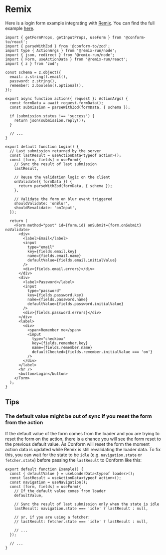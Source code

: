 # Remix

Here is a login form example integrating with [Remix](https://remix.run/). You can find the full example [here](../../examples/remix).

```tsx
import { getFormProps, getInputProps, useForm } from '@conform-to/react';
import { parseWithZod } from '@conform-to/zod';
import type { ActionArgs } from '@remix-run/node';
import { json, redirect } from '@remix-run/node';
import { Form, useActionData } from '@remix-run/react';
import { z } from 'zod';

const schema = z.object({
  email: z.string().email(),
  password: z.string(),
  remember: z.boolean().optional(),
});

export async function action({ request }: ActionArgs) {
  const formData = await request.formData();
  const submission = parseWithZod(formData, { schema });

  if (submission.status !== 'success') {
    return json(submission.reply());
  }

  // ...
}

export default function Login() {
  // Last submission returned by the server
  const lastResult = useActionData<typeof action>();
  const [form, fields] = useForm({
    // Sync the result of last submission
    lastResult,

    // Reuse the validation logic on the client
    onValidate({ formData }) {
      return parseWithZod(formData, { schema });
    },

    // Validate the form on blur event triggered
    shouldValidate: 'onBlur',
    shouldRevalidate: 'onInput',
  });

  return (
    <Form method="post" id={form.id} onSubmit={form.onSubmit} noValidate>
      <div>
        <label>Email</label>
        <input
          type="email"
          key={fields.email.key}
          name={fields.email.name}
          defaultValue={fields.email.initialValue}
        />
        <div>{fields.email.errors}</div>
      </div>
      <div>
        <label>Password</label>
        <input
          type="password"
          key={fields.password.key}
          name={fields.password.name}
          defaultValue={fields.password.initialValue}
        />
        <div>{fields.password.errors}</div>
      </div>
      <label>
        <div>
          <span>Remember me</span>
          <input
            type="checkbox"
            key={fields.remember.key}
            name={fields.remember.name}
            defaultChecked={fields.remember.initialValue === 'on'}
          />
        </div>
      </label>
      <hr />
      <button>Login</button>
    </Form>
  );
}
```

## Tips

### The default value might be out of sync if you reset the form from the action

If the default value of the form comes from the loader and you are trying to reset the form on the action, there is a chance you will see the form reset to the previous default value. As Conform will reset the form the moment action data is updated while Remix is still revalidating the loader data. To fix this, you can wait for the state to be `idle` (e.g. `navigation.state` or `fetcher.state`) before passing the `lastResult` to Conform like this:

```tsx
export default function Example() {
  const { defaultValue } = useLoaderData<typeof loader>();
  const lastResult = useActionData<typeof action>();
  const navigation = useNavigation();
  const [form, fields] = useForm({
    // If the default value comes from loader
    defaultValue,

    // Sync the result of last submission only when the state is idle
    lastResult: navigation.state === 'idle' ? lastResult : null,

    // or, if you are using a fetcher:
    // lastResult: fetcher.state === 'idle' ? lastResult : null,

    // ...
  });

  // ...
}
```
